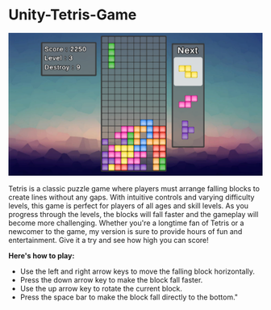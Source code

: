 # Unity-Tetris-Game
![Image](https://github.com/Parrot222/Unity-Tetris-Game/blob/main/tetris-game.png)  

Tetris is a classic puzzle game where players must arrange falling blocks to create lines without any gaps. With intuitive controls and varying difficulty levels, this game is perfect for players of all ages and skill levels. As you progress through the levels, the blocks will fall faster and the gameplay will become more challenging. Whether you're a longtime fan of Tetris or a newcomer to the game, my version is sure to provide hours of fun and entertainment. Give it a try and see how high you can score!  
  
  
**Here's how to play:**  
  
  * Use the left and right arrow keys to move the falling block horizontally.  
  * Press the down arrow key to make the block fall faster.  
  * Use the up arrow key to rotate the current block.  
  * Press the space bar to make the block fall directly to the bottom."  

